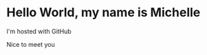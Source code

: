 <body>
<h1>Hello World, my name is Michelle</h1>
<p>I'm hosted with GitHub</p>
<p>Nice to meet you</p>
</body>